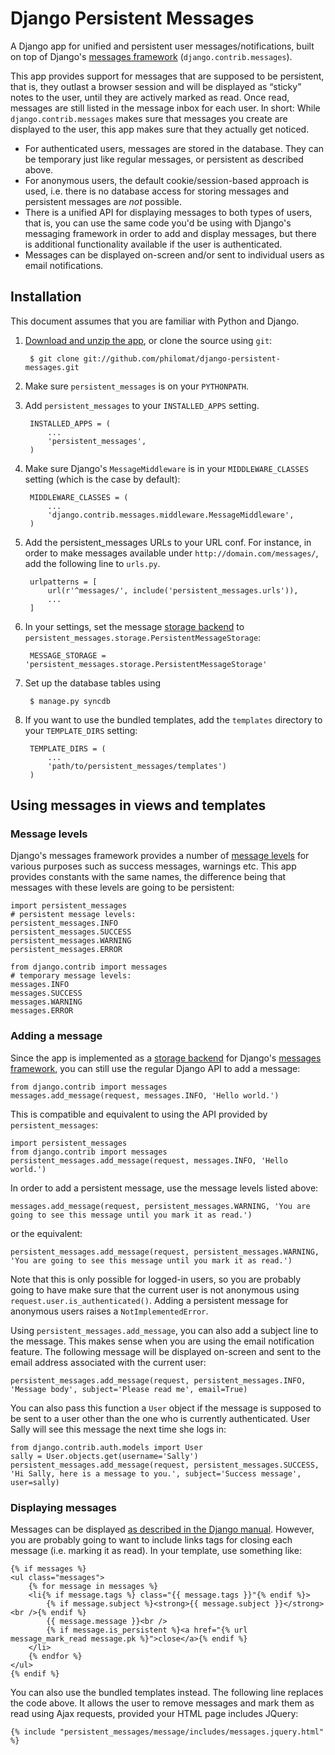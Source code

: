 Django Persistent Messages
==========================

A Django app for unified and persistent user messages/notifications, built on top of Django's [messages framework](http://docs.djangoproject.com/en/dev/ref/contrib/messages/) (`django.contrib.messages`).

This app provides support for messages that are supposed to be persistent, that is, they outlast a browser session and will be displayed as “sticky” notes to the user, until they are actively marked as read. Once read, messages are still listed in the message inbox for each user. In short: While `django.contrib.messages` makes sure that messages you create are displayed to the user, this app makes sure that they actually get noticed.  

* For authenticated users, messages are stored in the database. They can be temporary just like regular messages, or persistent as described above.
* For anonymous users, the default cookie/session-based approach is used, i.e. there is no database access for storing messages and persistent messages are *not* possible.
* There is a unified API for displaying messages to both types of users, that is, you can use the same code you'd be using with Django's messaging framework in order to add and display messages, but there is additional functionality available if the user is authenticated.
* Messages can be displayed on-screen and/or sent to individual users as email notifications.

Installation
------------

This document assumes that you are familiar with Python and Django.

1. [Download and unzip the app](http://github.com/philomat/django-persistent-messages/), or clone the source using `git`:

        $ git clone git://github.com/philomat/django-persistent-messages.git

2. Make sure `persistent_messages` is on your `PYTHONPATH`.
3. Add `persistent_messages` to your `INSTALLED_APPS` setting.

        INSTALLED_APPS = (
            ...
            'persistent_messages',
        )

4. Make sure Django's `MessageMiddleware` is in your `MIDDLEWARE_CLASSES` setting (which is the case by default):

        MIDDLEWARE_CLASSES = (
            ...
            'django.contrib.messages.middleware.MessageMiddleware',
        )
 
5. Add the persistent_messages URLs to your URL conf. For instance, in order to make messages available under `http://domain.com/messages/`, add the following line to `urls.py`.

        urlpatterns = [
            url(r'^messages/', include('persistent_messages.urls')),
            ...
        ]

6. In your settings, set the message [storage backend](http://docs.djangoproject.com/en/dev/ref/contrib/messages/#message-storage-backends) to `persistent_messages.storage.PersistentMessageStorage`:

        MESSAGE_STORAGE = 'persistent_messages.storage.PersistentMessageStorage'

7. Set up the database tables using 

	    $ manage.py syncdb

8. If you want to use the bundled templates, add the `templates` directory to your `TEMPLATE_DIRS` setting:

        TEMPLATE_DIRS = (
            ...
            'path/to/persistent_messages/templates')
        )


Using messages in views and templates
-------------------------------------

### Message levels ###

Django's messages framework provides a number of [message levels](http://docs.djangoproject.com/en/dev/ref/contrib/messages/#message-levels) for various purposes such as success messages, warnings etc. This app provides constants with the same names, the difference being that messages with these levels are going to be persistent:

    import persistent_messages
    # persistent message levels:
    persistent_messages.INFO 
    persistent_messages.SUCCESS 
    persistent_messages.WARNING
    persistent_messages.ERROR

    from django.contrib import messages
    # temporary message levels:
    messages.INFO 
    messages.SUCCESS 
    messages.WARNING
    messages.ERROR

### Adding a message ###

Since the app is implemented as a [storage backend](http://docs.djangoproject.com/en/dev/ref/contrib/messages/#message-storage-backends) for Django's [messages framework](http://docs.djangoproject.com/en/dev/ref/contrib/messages/), you can still use the regular Django API to add a message:

    from django.contrib import messages
    messages.add_message(request, messages.INFO, 'Hello world.')

This is compatible and equivalent to using the API provided by `persistent_messages`:

    import persistent_messages
    from django.contrib import messages
    persistent_messages.add_message(request, messages.INFO, 'Hello world.')

In order to add a persistent message, use the message levels listed above:

    messages.add_message(request, persistent_messages.WARNING, 'You are going to see this message until you mark it as read.')

or the equivalent:

    persistent_messages.add_message(request, persistent_messages.WARNING, 'You are going to see this message until you mark it as read.')
    
Note that this is only possible for logged-in users, so you are probably going to have make sure that the current user is not anonymous using `request.user.is_authenticated()`. Adding a persistent message for anonymous users raises a `NotImplementedError`.

Using `persistent_messages.add_message`, you can also add a subject line to the message. This makes sense when you are using the email notification feature. The following message will be displayed on-screen and sent to the email address associated with the current user:

    persistent_messages.add_message(request, persistent_messages.INFO, 'Message body', subject='Please read me', email=True)

You can also pass this function a `User` object if the message is supposed to be sent to a user other than the one who is currently authenticated. User Sally will see this message the next time she logs in:

    from django.contrib.auth.models import User
    sally = User.objects.get(username='Sally')
    persistent_messages.add_message(request, persistent_messages.SUCCESS, 'Hi Sally, here is a message to you.', subject='Success message', user=sally)

### Displaying messages ###

Messages can be displayed [as described in the Django manual](http://docs.djangoproject.com/en/dev/ref/contrib/messages/#displaying-messages). However, you are probably going to want to include links tags for closing each message (i.e. marking it as read). In your template, use something like:

    {% if messages %}
    <ul class="messages">
        {% for message in messages %}
        <li{% if message.tags %} class="{{ message.tags }}"{% endif %}>
            {% if message.subject %}<strong>{{ message.subject }}</strong><br />{% endif %}
            {{ message.message }}<br />
            {% if message.is_persistent %}<a href="{% url message_mark_read message.pk %}">close</a>{% endif %}
        </li>
        {% endfor %}
    </ul>
    {% endif %}

You can also use the bundled templates instead. The following line replaces the code above. It allows the user to remove messages and mark them as read using Ajax requests, provided your HTML page includes JQuery:

    {% include "persistent_messages/message/includes/messages.jquery.html" %}
